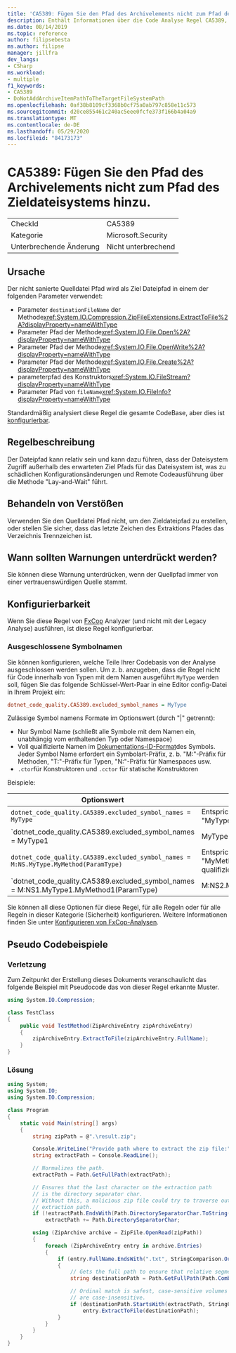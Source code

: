 ```yaml
---
title: 'CA5389: Fügen Sie den Pfad des Archivelements nicht zum Pfad des Zieldateisystems hinzu.'
description: Enthält Informationen über die Code Analyse Regel CA5389, einschließlich der Gründe, der Behebung von Verstößen und der Zeit, zu der Sie unterdrückt werden soll.
ms.date: 08/14/2019
ms.topic: reference
author: filipsebesta
ms.author: filipse
manager: jillfra
dev_langs:
- CSharp
ms.workload:
- multiple
f1_keywords:
- CA5389
- DoNotAddArchiveItemPathToTheTargetFileSystemPath
ms.openlocfilehash: 0af38b8109cf3368b0cf75a0ab797c858e11c573
ms.sourcegitcommit: d20ce855461c240ac5eee0fcfe373f166b4a04a9
ms.translationtype: MT
ms.contentlocale: de-DE
ms.lasthandoff: 05/29/2020
ms.locfileid: "84173173"
---
```

# <a name="ca5389-do-not-add-archive-items-path-to-the-target-file-system-path"></a>CA5389: Fügen Sie den Pfad des Archivelements nicht zum Pfad des Zieldateisystems hinzu.

|||
|-|-|
|CheckId|CA5389|
|Kategorie|Microsoft.Security|
|Unterbrechende Änderung|Nicht unterbrechend|

## <a name="cause"></a>Ursache

Der nicht sanierte Quelldatei Pfad wird als Ziel Dateipfad in einem der folgenden Parameter verwendet:
- Parameter `destinationFileName` der Methode<xref:System.IO.Compression.ZipFileExtensions.ExtractToFile%2A?displayProperty=nameWithType>
- Parameter Pfad der Methode<xref:System.IO.File.Open%2A?displayProperty=nameWithType>
- Parameter Pfad der Methode<xref:System.IO.File.OpenWrite%2A?displayProperty=nameWithType>
- Parameter Pfad der Methode<xref:System.IO.File.Create%2A?displayProperty=nameWithType>
- parameterpfad des Konstruktors<xref:System.IO.FileStream?displayProperty=nameWithType>
- Parameter Pfad von `fileName`<xref:System.IO.FileInfo?displayProperty=nameWithType>

Standardmäßig analysiert diese Regel die gesamte CodeBase, aber dies ist [konfigurierbar](#configurability).

## <a name="rule-description"></a>Regelbeschreibung

Der Dateipfad kann relativ sein und kann dazu führen, dass der Dateisystem Zugriff außerhalb des erwarteten Ziel Pfads für das Dateisystem ist, was zu schädlichen Konfigurationsänderungen und Remote Codeausführung über die Methode "Lay-and-Wait" führt.

## <a name="how-to-fix-violations"></a>Behandeln von Verstößen

Verwenden Sie den Quelldatei Pfad nicht, um den Zieldateipfad zu erstellen, oder stellen Sie sicher, dass das letzte Zeichen des Extraktions Pfades das Verzeichnis Trennzeichen ist.

## <a name="when-to-suppress-warnings"></a>Wann sollten Warnungen unterdrückt werden?

Sie können diese Warnung unterdrücken, wenn der Quellpfad immer von einer vertrauenswürdigen Quelle stammt.

## <a name="configurability"></a>Konfigurierbarkeit

Wenn Sie diese Regel von [FxCop](install-fxcop-analyzers.md) Analyzer (und nicht mit der Legacy Analyse) ausführen, ist diese Regel konfigurierbar.

### <a name="excluded-symbol-names"></a>Ausgeschlossene Symbolnamen

Sie können konfigurieren, welche Teile Ihrer Codebasis von der Analyse ausgeschlossen werden sollen. Um z. b. anzugeben, dass die Regel nicht für Code innerhalb von Typen mit dem Namen ausgeführt `MyType` werden soll, fügen Sie das folgende Schlüssel-Wert-Paar in eine Editor config-Datei in Ihrem Projekt ein:

```ini
dotnet_code_quality.CA5389.excluded_symbol_names = MyType
```

Zulässige Symbol namens Formate im Optionswert (durch "|" getrennt):
  - Nur Symbol Name (schließt alle Symbole mit dem Namen ein, unabhängig vom enthaltenden Typ oder Namespace)
  - Voll qualifizierte Namen im [Dokumentations-ID-Format](https://github.com/dotnet/csharplang/blob/master/spec/documentation-comments.md#id-string-format)des Symbols. Jeder Symbol Name erfordert ein Symbolart-Präfix, z. b. "M:"-Präfix für Methoden, "T:"-Präfix für Typen, "N:"-Präfix für Namespaces usw.
  - `.ctor`für Konstruktoren und `.cctor` für statische Konstruktoren

Beispiele:

| Optionswert | Zusammenfassung |
| --- | --- |
|`dotnet_code_quality.CA5389.excluded_symbol_names = MyType` | Entspricht allen Symbolen mit dem Namen "MyType" in der Kompilierung.
|`dotnet_code_quality.CA5389.excluded_symbol_names = MyType1|MyType2` | Entspricht allen Symbolen mit dem Namen "MyType1" oder "MyType2" in der Kompilierung.
|`dotnet_code_quality.CA5389.excluded_symbol_names = M:NS.MyType.MyMethod(ParamType)` | Entspricht der bestimmten Methode "MyMethod" mit der angegebenen voll qualifizierten Signatur.
|`dotnet_code_quality.CA5389.excluded_symbol_names = M:NS1.MyType1.MyMethod1(ParamType)|M:NS2.MyType2.MyMethod2(ParamType)` | Entspricht den spezifischen Methoden "MyMethod1" und "MyMethod2" mit der entsprechenden voll qualifizierten Signatur.

Sie können all diese Optionen für diese Regel, für alle Regeln oder für alle Regeln in dieser Kategorie (Sicherheit) konfigurieren. Weitere Informationen finden Sie unter [Konfigurieren von FxCop-Analysen](configure-fxcop-analyzers.md).

## <a name="pseudo-code-examples"></a>Pseudo Codebeispiele

### <a name="violation"></a>Verletzung

Zum Zeitpunkt der Erstellung dieses Dokuments veranschaulicht das folgende Beispiel mit Pseudocode das von dieser Regel erkannte Muster.

```csharp
using System.IO.Compression;

class TestClass
{
    public void TestMethod(ZipArchiveEntry zipArchiveEntry)
    {
        zipArchiveEntry.ExtractToFile(zipArchiveEntry.FullName);
    }
}
```

### <a name="solution"></a>Lösung

```csharp
using System;
using System.IO;
using System.IO.Compression;

class Program
{
    static void Main(string[] args)
    {
        string zipPath = @".\result.zip";

        Console.WriteLine("Provide path where to extract the zip file:");
        string extractPath = Console.ReadLine();

        // Normalizes the path.
        extractPath = Path.GetFullPath(extractPath);

        // Ensures that the last character on the extraction path
        // is the directory separator char.
        // Without this, a malicious zip file could try to traverse outside of the expected
        // extraction path.
        if (!extractPath.EndsWith(Path.DirectorySeparatorChar.ToString(), StringComparison.Ordinal))
            extractPath += Path.DirectorySeparatorChar;

        using (ZipArchive archive = ZipFile.OpenRead(zipPath))
        {
            foreach (ZipArchiveEntry entry in archive.Entries)
            {
                if (entry.FullName.EndsWith(".txt", StringComparison.OrdinalIgnoreCase))
                {
                    // Gets the full path to ensure that relative segments are removed.
                    string destinationPath = Path.GetFullPath(Path.Combine(extractPath, entry.FullName));

                    // Ordinal match is safest, case-sensitive volumes can be mounted within volumes that
                    // are case-insensitive.
                    if (destinationPath.StartsWith(extractPath, StringComparison.Ordinal))
                        entry.ExtractToFile(destinationPath);
                }
            }
        }
    }
}
```
